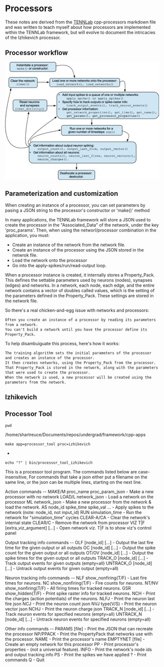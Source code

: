 # Processors

These notes are derived from the [TENNLab](https://bitbucket.org/neuromorphic-utk/framework/src/master/markdown/framework_processor.md) cpp-processors markdown file and was written to teach myself about how processors are implemented within the TENNLab framework, but will evolve to document the intricacies of the Izhikevich processor.

## Processor workflow

![processor_flowchart.png](processor_flowchart.png)

## Parameterization and customization

When creating an instance of a processor, you can set parameters by pasing a JSON string to the processor's constructor or 'make()' method

In many applications, the TENNLab framework will store a JSON used to create the processor in the "Associated_Data" of the network, under the key 'proc_params'. Then, when using the networl/processor combination in the application, you must:
 - Create an instance of the network from the network file.
 - Create an instance of the processor using the JSON stored in the netwrok file.
 - Load the network onto the processor
 - Go into the apply-spikes/run/read-output loop.
 
When a processor instance is created, it internally stores a Property_Pack. This defines the settable parameters used by neurons (nodes), synapses (edges) and networks. In a network, each node, each edge, and the entire network contains a vector of doubles called values, which is the setting of the parameters defined in the Property_Pack. These settings are stored in the network file.

So there's a real chicken-and-egg issue with networks and processors:

    Often you create an instance of a processor by reading its parameters from a network.
    You can't build a network until you have the processor define its Property_Pack.

To help disambuiguate this process, here's how it works:

    The training algorithm sets the initial parameters of the processor and creates an instance of the processor.
    It then creates networks, using the Property_Pack from the processor. That Property_Pack is stored in the network, along with the parameters that were used to create the processor.
    When the network is used, a new processor will be created using the parameters from the network.
 
 
 ## Izhikevich
 
 
 ## Processor Tool
 ```
 pwd
 ```
/home/shartreuce/Documents/repos/undergrad/framework/cpp-apps
 ```
 make app=processor_tool proc=izhikevich
 ```
  - 
 ```
 echo "?" | bin/processor_tool_izhikevich
 ```
This is a processor tool program. The commands listed below are case-insensitive,
For commands that take a json either put a filename on the same line,
or the json can be multiple lines, starting on the next line.

Action commands --
MAKE/M proc_name proc_param_json    - Make a new processor with no network
LOAD/L network_json                 - Load a network on the processor
ML network_json                     - Make a new processor from the network & load the network.
AS node_id spike_time spike_val ... - Apply spikes to the network (note: node_id, not input_id)
RUN simulation_time                 - Run the network for "simulation_time" cycles
CLEAR-A/CA                          - Clear the network's internal state 
CLEAR/C                             - Remove the network from processor
VIZ T|F [extra_viz_argument] [...]  - Open network viz. T|F is to show viz's control panel

Output tracking info commands --
OLF [node_id] [...]                 - Output the last fire time for the given output or all outputs
OC [node_id] [...]                  - Output the spike count for the given output or all outputs
OT/OV [node_id] [...]               - Output the spike times for the given output or all outputs
TRACK_O [node_id] [...]             - Track output events for given outputs (empty=all)
UNTRACK_O [node_id] [...]           - Untrack output events for given output (empty=all)

Neuron tracking info commands --
NLF show_nonfiring(T/F)             - Last fire times for neurons.
NC show_nonfiring(T/F)              - Fire counts for neurons.
NT/NV show_nonfiring(T/F)           - All firing times for tracked neurons.
GSR show_hidden(T/F)                - Print spike raster info for tracked neurons.
NCH                                 - Print the charges (action potentials) of the neurons.
NLFJ                                - Print the neuron last fire json
NCJ                                 - Print the neuron count json
NVJ type(V/S)                       - Print the neuron vector json
NCHJ                                - Print the neuron charge json
TRACK_N [node_id] [...]             - Track neuron events for specified neurons (empty=all)
UNTRACK_N [node_id] [...]           - Untrack neuron events for specified neurons (empty=all)

Other info commands --
PARAMS [file]                       - Print the JSON that can recreate the processor
NP/PPACK                            - Print the PropertyPack that networks use with the processor.
NAME                                - Print the processor's name
EMPTYNET [file]                     - Create an empty network for this processor
PP                                  - Print processor's properties - (not a universal feature).
INFO                                - Print the network's node ids and output tracking info
PS                                  - Print the spikes we have applied
?                                   - Print commands
Q                                   - Quit
